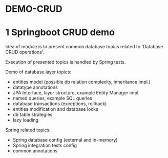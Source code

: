 # DEMO-CRUD
# 1 Springboot CRUD demo

Idea of module is to present common database
topics related to 'Database CRUD operations'.

Execution of presented topics is handled by Spring tests.

Demo of database layer topics:
 - entities model (possible db relation complexity, inheritance impl.)
 - datatype annotations
 - JPA Interface, layer structure, example Entity Manager impl.
 - named queries, example SQL queries
 - database transactions (exceptions, rollback)
 - entities modification and database locks
 - db table strategies
 - lazy loading
 
Spring related topics:
 - Spring database config (external and in-memory)
 - Spring integration tests config
 - common annotations

  
